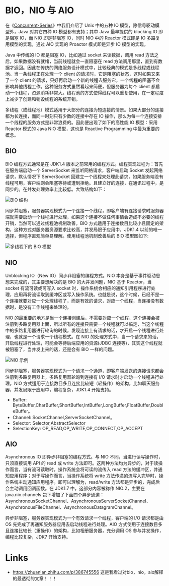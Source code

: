 # BIO，NIO 与 AIO

在《[Concurrent-Series](https://github.com/wx-chevalir/Concurrent-Series?q=)》中我们介绍了 Unix 中的五种 IO 模型，除信号驱动模型外，Java 对其它四种 IO 模型都有支持；其中 Java 最早提供的 blocking IO 即是阻塞 IO，而 NIO 即是非阻塞 IO，同时 NIO 中的 Reactor 模式即是 IO 多路复用模型的实现，通过 AIO 实现的 Proactor 模式即是异步 IO 模型的实现。

Java 中传统的 IO 都是阻塞 IO，比如通过 socket 来读数据，调用 read 方法之后，如果数据没有就绪，当前线程就会一直阻塞在 read 方法调用那里，直到有数据才返回。因此在传统的网络服务设计模式中，比较经典的模式是多线程或线程池。当一条线程正在处理一个 client 的请求时，它是阻塞的状态，这时如果又来了一个 client 的请求，只好再启动一个新的线程去服务它，一个线程的阻塞不会影响其他线程工作。这种服务方式虽然看起来简便，但服务器为每个 client 都启动一个线程，资源消耗非常大。线程池的方式使得线程可以重复使用，在一定程度上减少了创建和销毁线程的系统开销。

多线程（或线程池）模式适用于大部分的连接为短连接的情景。如果大部分的连接都为长连接，而同一时刻只有少数的连接中存在 IO 操作，那么为每一个连接安排一个线程的服务方式是非常浪费的。因此便出现了如下的高性能 IO 模型：采用 Reactor 模式的 Java NIO 模型，这也是 Reactive Programming 中最为重要的概念。

## BIO

BIO 编程方式通常是在 JDK1.4 版本之前常用的编程方式。编程实现过程为：首先在服务端启动一个 ServerSocket 来监听网络请求，客户端启动 Socket 发起网络请求，默认情况下 ServerSocket 回建立一个线程来处理此请求，如果服务端没有线程可用，客户端则会阻塞等待或遭到拒绝。且建立好的连接，在通讯过程中，是同步的。在并发处理效率上比较低。大致结构如下：

![BIO 结构](https://s1.ax1x.com/2020/03/23/8o8kDS.md.png)

同步并阻塞，服务器实现模式为一个连接一个线程，即客户端有连接请求时服务器端就需要启动一个线程进行处理，如果这个连接不做任何事情会造成不必要的线程开销，当然可以通过线程池机制改善。BIO 方式适用于连接数目比较小且固定的架构，这种方式对服务器资源要求比较高，并发局限于应用中，JDK1.4 以前的唯一选择，但程序直观简单易理解。使用线程池机制改善后的 BIO 模型图如下:

![多线程下的 BIO 模型](https://s1.ax1x.com/2020/03/23/8o8BDO.md.png)

## NIO

Unblocking IO（New IO）同步非阻塞的编程方式。NIO 本身是基于事件驱动思想来完成的，其主要想解决的是 BIO 的大并发问题，NIO 基于 Reactor，当 socket 有流可读或可写入 socket 时，操作系统会相应的通知引用程序进行处理，应用再将流读取到缓冲区或写入操作系统。也就是说，这个时候，已经不是一个连接就要对应一个处理线程了，而是有效的请求，对应一个线程，当连接没有数据时，是没有工作线程来处理的。

NIO 的最重要的地方是当一个连接创建后，不需要对应一个线程，这个连接会被注册到多路复用器上面，所以所有的连接只需要一个线程就可以搞定，当这个线程中的多路复用器进行轮询的时候，发现连接上有请求的话，才开启一个线程进行处理，也就是一个请求一个线程模式。在 NIO 的处理方式中，当一个请求来的话，开启线程进行处理，可能会等待后端应用的资源(JDBC 连接等)，其实这个线程就被阻塞了，当并发上来的话，还是会有 BIO 一样的问题。

![NIO 示例](https://s1.ax1x.com/2020/03/23/8T2Av6.png)

同步非阻塞，服务器实现模式为一个请求一个通道，即客户端发送的连接请求都会注册到多路复用器上，多路复用器轮询到连接有 I/O 请求时才启动一个线程进行处理。NIO 方式适用于连接数目多且连接比较短（轻操作）的架构，比如聊天服务器，并发局限于应用中，编程复杂，JDK1.4 开始支持。

- Buffer: ByteBuffer,CharBuffer,ShortBuffer,IntBuffer,LongBuffer,FloatBuffer,DoubleBuffer。
- Channel: SocketChannel,ServerSocketChannel。
- Selector: Selector,AbstractSelector
- SelectionKey: OP_READ,OP_WRITE,OP_CONNECT,OP_ACCEPT

## AIO

Asynchronous IO 即异步非阻塞的编程方式。与 NIO 不同，当进行读写操作时，只须直接调用 API 的 read 或 write 方法即可。这两种方法均为异步的，对于读操作而言，当有流可读取时，操作系统会将可读的流传入 read 方法的缓冲区，并通知应用程序；对于写操作而言，当操作系统将 write 方法传递的流写入完毕时，操作系统主动通知应用程序。即可以理解为，read/write 方法都是异步的，完成后会主动调用回调函数。在 JDK1.7 中，这部分内容被称作 NIO.2，主要在 java.nio.channels 包下增加了下面四个异步通道：AsynchronousSocketChannel、AsynchronousServerSocketChannel、AsynchronousFileChannel、AsynchronousDatagramChannel。

异步非阻塞，服务器实现模式为一个有效请求一个线程，客户端的 I/O 请求都是由 OS 先完成了再通知服务器应用去启动线程进行处理。AIO 方式使用于连接数目多且连接比较长（重操作）的架构，比如相册服务器，充分调用 OS 参与并发操作，编程比较复杂，JDK7 开始支持。

# Links

- https://zhuanlan.zhihu.com/p/386745556 这是我看过对bio，nio，aio解释的最透彻的文章！！！
